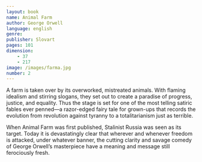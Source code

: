 ```yaml
---
layout: book
name: Animal Farm
author: George Orwell
language: english
genre: 
publisher: Slovart
pages: 101
dimension:
    - 37
    - 217
image: /images/farma.jpg
number: 2
---
```

<p>
A farm is taken over by its overworked, mistreated animals. With flaming idealism and stirring slogans,
they set out to create a paradise of progress, justice, and equality. Thus the stage is set for one of the most telling satiric fables
ever penned—a razor-edged fairy tale for grown-ups that records the evolution from revolution against tyranny to a totalitarianism just as terrible. 
</p><p>
When Animal Farm was first published, Stalinist Russia was seen as its target. Today it is devastatingly clear that wherever and whenever freedom is attacked,
under whatever banner, the cutting clarity and savage comedy of George Orwell’s masterpiece have a meaning and message still ferociously fresh.
</p>